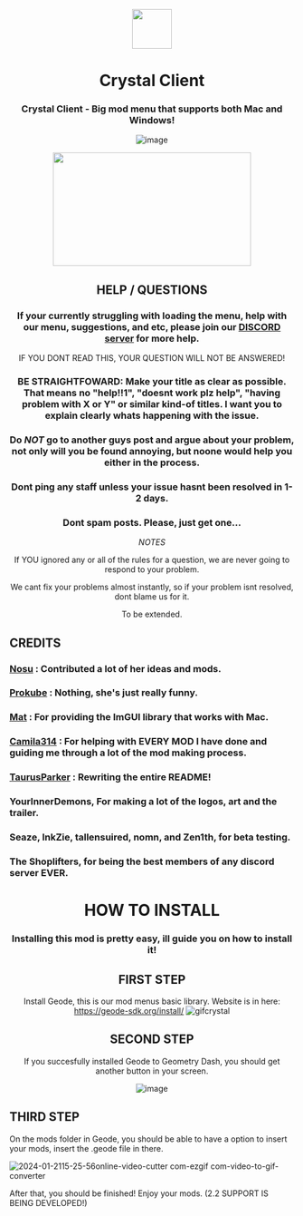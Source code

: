 <p align="center">
    <img src="https://github.com/ninXout/Crystal-Client/assets/157250217/ed9242d7-53dd-487e-a827-97847a1a685a" width="70" height="70"></img>
</p>

<div align="center">

  # Crystal Client
  ### Crystal Client - Big mod menu that supports both Mac and Windows!
  ![image](https://github.com/ninXout/Crystal-Client/assets/157250217/e3269a33-b5cc-497e-a094-ee1543c301bc)
</div>

<div align="center">

<img src="https://github.com/ninXout/Crystal-Client/assets/157250217/54cde5d9-30ae-4362-8770-c27979d77e94" width="350" height="200"></img>

  ## HELP / QUESTIONS
  ### If your currently struggling with loading the menu, help with our menu, suggestions, and etc, please join our [DISCORD server](https://discord.gg/xV5dekWHTd) for more help.

  IF YOU DONT READ THIS, YOUR QUESTION WILL NOT BE ANSWERED!

  ### BE STRAIGHTFOWARD: Make your title as clear as possible. That means no "help!!1", "doesnt work plz help", "having problem with X or Y" or similar kind-of titles. I want you to explain clearly whats happening with the issue.
  ### Do ***NOT*** go to another guys post and argue about your problem, not only will you be found annoying, but noone would help you either in the process.
  ### Dont ping any staff unless your issue hasnt been resolved in 1-2 days.
  ### **Dont spam posts.** Please, just get one...

  *NOTES*

If YOU ignored any or all of the rules for a question, we are never going to respond to your problem.

We cant fix your problems almost instantly, so if your problem isnt resolved, dont blame us for it.

To be extended.

</div>


## CREDITS

### **[Nosu](https://github.com/Nosu-u) :** Contributed a lot of her ideas and mods.
### **[Prokube](https://github.com/prokube) :** Nothing, she's just really funny.
### **[Mat](https://github.com/matcool) :** For providing the ImGUI library that works with Mac.
### **[Camila314](https://github.com/camila314) :** For helping with EVERY MOD I have done and guiding me through a lot of the mod making process.
### **[TaurusParker](https://github.com/TaurusParker) :** Rewriting the entire README!
### **YourInnerDemons**, For making a lot of the logos, art and the trailer.
### **Seaze, InkZie, tallensuired, nomn, and Zen1th**, for beta testing.

### **The Shoplifters**, for being the best members of any discord server EVER.

<div align="center">

  # HOW TO INSTALL
  ### Installing this mod is pretty easy, ill guide you on how to install it!
  ## FIRST STEP
  Install Geode, this is our mod menus basic library. Website is in here:
  https://geode-sdk.org/install/
  ![gifcrystal](https://github.com/TaurusParker/Crystal-Client/assets/157250217/7dc79d3f-4490-492d-a5ca-162425c0bd02)

  ## SECOND STEP
If you succesfully installed Geode to Geometry Dash, you should get another button in your screen. 

![image](https://github.com/TaurusParker/Crystal-Client/assets/157250217/a698a14b-d716-46c1-bc4b-0678a12a7744)

</div>

## THIRD STEP

On the mods folder in Geode, you should be able to have a option to insert your mods, insert the .geode file in there.

![2024-01-2115-25-56online-video-cutter com-ezgif com-video-to-gif-converter](https://github.com/ninXout/Crystal-Client/assets/157250217/342940ba-0988-4d5b-a829-c662878d53ec)

After that, you should be finished! Enjoy your mods. (2.2 SUPPORT IS BEING DEVELOPED!)
